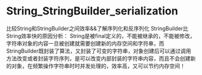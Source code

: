 # String_StringBuilder_serialization
比较String和StringBuilder之间效率&amp;&amp;了解序列化和反序列化
StringBuilder比String效率快的原因分析：
String是被final定义的，不能被继承的，不能被修改，字符串对象的内容一旦被创建就需要创建新的内存空间和字符串，而StringBuilder既封装了算法，又封装了可变的字符串，对象创建后可以通过调用方法改变或者封装字符序列，是可以改变内部封装的字符串内容，而且不会创建新的对象，在频繁操作字符串时时并发处理的，效率高，又可以节约内存空间！
